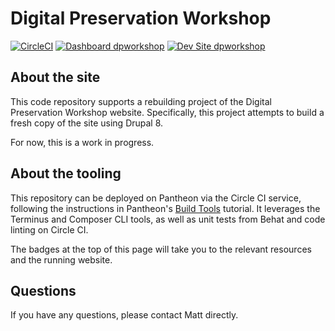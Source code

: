 # Digital Preservation Workshop

[![CircleCI](https://circleci.com/gh/matt-bernhardt/dpworkshop.svg?style=shield)](https://circleci.com/gh/matt-bernhardt/dpworkshop)
[![Dashboard dpworkshop](https://img.shields.io/badge/dashboard-dpworkshop-yellow.svg)](https://dashboard.pantheon.io/sites/154fb06c-ec2e-4aca-bdaa-64d2d054b4f8#dev/code)
[![Dev Site dpworkshop](https://img.shields.io/badge/site-dpworkshop-blue.svg)](http://dev-dpworkshop.pantheonsite.io/)

## About the site

This code repository supports a rebuilding project of the Digital Preservation Workshop website. Specifically, this project attempts to build a fresh copy of the site using Drupal 8.

For now, this is a work in progress.

## About the tooling

This repository can be deployed on Pantheon via the Circle CI service, following the instructions in Pantheon's [Build Tools](https://pantheon.io/docs/guides/build-tools/) tutorial. It leverages the Terminus and Composer CLI tools, as well as unit tests from Behat and code linting on Circle CI.

The badges at the top of this page will take you to the relevant resources and the running website.

## Questions

If you have any questions, please contact Matt directly.
